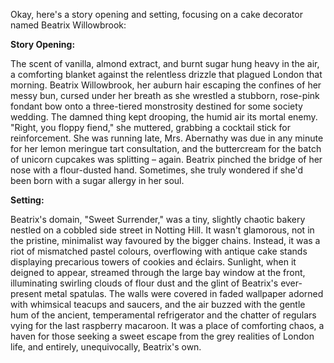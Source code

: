 Okay, here's a story opening and setting, focusing on a cake decorator named Beatrix Willowbrook:

**Story Opening:**

The scent of vanilla, almond extract, and burnt sugar hung heavy in the air, a comforting blanket against the relentless drizzle that plagued London that morning. Beatrix Willowbrook, her auburn hair escaping the confines of her messy bun, cursed under her breath as she wrestled a stubborn, rose-pink fondant bow onto a three-tiered monstrosity destined for some society wedding. The damned thing kept drooping, the humid air its mortal enemy.  "Right, you floppy fiend," she muttered, grabbing a cocktail stick for reinforcement.  She was running late, Mrs. Abernathy was due in any minute for her lemon meringue tart consultation, and the buttercream for the batch of unicorn cupcakes was splitting – again. Beatrix pinched the bridge of her nose with a flour-dusted hand.  Sometimes, she truly wondered if she'd been born with a sugar allergy in her soul.

**Setting:**

Beatrix's domain, "Sweet Surrender," was a tiny, slightly chaotic bakery nestled on a cobbled side street in Notting Hill.  It wasn't glamorous, not in the pristine, minimalist way favoured by the bigger chains.  Instead, it was a riot of mismatched pastel colours, overflowing with antique cake stands displaying precarious towers of cookies and éclairs. Sunlight, when it deigned to appear, streamed through the large bay window at the front, illuminating swirling clouds of flour dust and the glint of Beatrix's ever-present metal spatulas. The walls were covered in faded wallpaper adorned with whimsical teacups and saucers, and the air buzzed with the gentle hum of the ancient, temperamental refrigerator and the chatter of regulars vying for the last raspberry macaroon.  It was a place of comforting chaos, a haven for those seeking a sweet escape from the grey realities of London life, and entirely, unequivocally, Beatrix's own.
